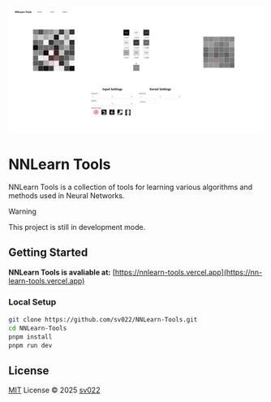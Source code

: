 <p align="center">
  <img src="public/homepage_demo.png" alt="Project Name">
</p>

# NNLearn Tools

NNLearn Tools is a collection of tools for learning various algorithms and methods used in Neural Networks.

> [!WARNING]  
> This project is still in development mode.

## Getting Started

**NNLearn Tools is avaliable at:** [https://nnlearn-tools.vercel.app](https://nn-learn-tools.vercel.app)

### Local Setup

```bash
git clone https://github.com/sv022/NNLearn-Tools.git
cd NNLearn-Tools
pnpm install
pnpm run dev
```

## License

[MIT](./LICENSE) License © 2025 [sv022](https://github.com/sv022)
